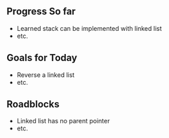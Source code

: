## Progress So far
- Learned stack can be implemented with linked list
- etc.

## Goals for Today
- Reverse a linked list
- etc.
## Roadblocks
- Linked list has no parent pointer
- etc.